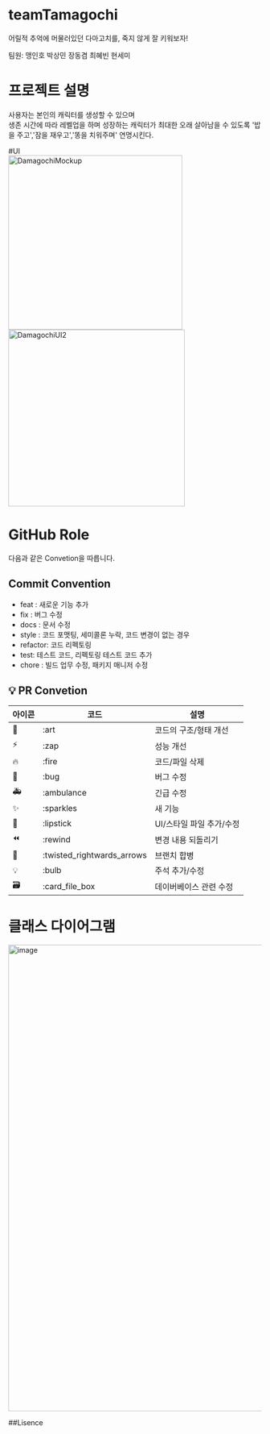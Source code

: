 # teamTamagochi

어릴적 추억에 머물러있던 다마고치를, 죽지 않게 잘 키워보자!

팀원: 맹인호 박상민 장동겸 최혜빈 현세미

# 프로젝트 설명
사용자는 본인의 캐릭터를 생성할 수 있으며<br>
생존 시간에 따라 레벨업을 하며 성장하는 캐릭터가 최대한 오래 살아남을 수 있도록 '밥을 주고','잠을 재우고','똥을 치워주며' 연명시킨다.

#UI
<br>
<img width="346" alt="DamagochiMockup" src="https://github.com/dongkyeomjang/teamTamagochi/assets/86873281/6291ae4d-6624-4f13-9e22-dbe7e5c8b94b">
<img width="351" alt="DamagochiUI2" src="https://github.com/dongkyeomjang/teamTamagochi/assets/86873281/3cd0cf3b-38a3-4e63-b986-80d6b1cf06e2">

# GitHub Role
다음과 같은 Convetion을 따릅니다.

## Commit Convention
-   feat : 새로운 기능 추가
-   fix : 버그 수정
-   docs : 문서 수정
-   style : 코드 포맷팅, 세미콜론 누락, 코드 변경이 없는 경우
-   refactor: 코드 리펙토링
-   test: 테스트 코드, 리펙토링 테스트 코드 추가
-   chore : 빌드 업무 수정, 패키지 매니저 수정

## 💡 PR Convetion

| 아이콘 | 코드                       | 설명                     |
| ------ | -------------------------- | ------------------------ |
| 🎨     | :art                       | 코드의 구조/형태 개선    |
| ⚡️    | :zap                       | 성능 개선                |
| 🔥     | :fire                      | 코드/파일 삭제           |
| 🐛     | :bug                       | 버그 수정                |
| 🚑     | :ambulance                 | 긴급 수정                |
| ✨     | :sparkles                  | 새 기능                  |
| 💄     | :lipstick                  | UI/스타일 파일 추가/수정 |
| ⏪     | :rewind                    | 변경 내용 되돌리기       |
| 🔀     | :twisted_rightwards_arrows | 브랜치 합병              |
| 💡     | :bulb                      | 주석 추가/수정           |
| 🗃      | :card_file_box             | 데이버베이스 관련 수정   |


# 클래스 다이어그램
<img width="926" alt="image" src="https://github.com/dongkyeomjang/teamTamagochi/assets/86873281/0e679ff1-d295-4cbf-8ca3-ce0eeeacc301">





##Lisence
